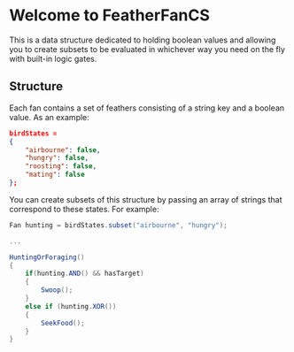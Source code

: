 # Welcome to FeatherFanCS

This is a data structure dedicated to holding boolean values and allowing you to create subsets to be evaluated in whichever way you need on the fly with built-in logic gates.

## Structure

Each fan contains a set of feathers consisting of a string key and a boolean value. As an example:

```json
birdStates =
{
    "airbourne": false,
    "hungry": false,
    "roosting": false,
    "mating": false
};
```

You can create subsets of this structure by passing an array of strings that correspond to these states. For example:

```csharp
Fan hunting = birdStates.subset("airbourne", "hungry");

...

HuntingOrForaging()
{
    if(hunting.AND() && hasTarget)
    {
        Swoop();
    }
    else if (hunting.XOR())
    {
        SeekFood();
    }
}
```



